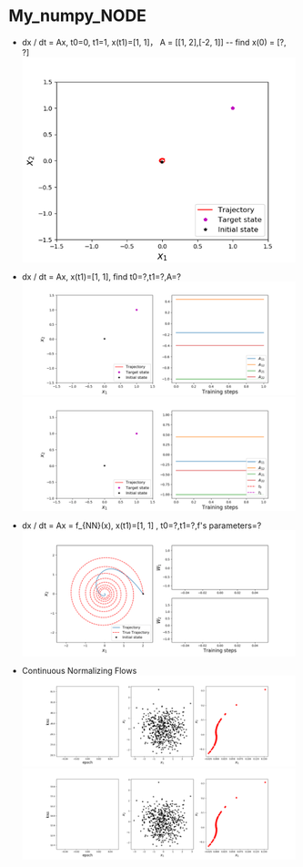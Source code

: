 # My_numpy_NODE
 

* dx / dt = Ax, t0=0,  t1=1,  x(t1)=[1, 1]， A = [[1, 2],[-2, 1]] -- find x(0) = [?, ?]
 ![ode_init](https://github.com/zhuqunxi/My_numpy_NODE/blob/master/example/ode_init.gif)
 
* dx / dt = Ax,  x(t1)=[1, 1], find  t0=?,t1=?,A=?  
 ![example ode_init_model](https://github.com/zhuqunxi/My_numpy_NODE/blob/master/example/ode_init_model.gif) 
 ![example ode_init_model_t_0_1](https://github.com/zhuqunxi/My_numpy_NODE/blob/master/example/ode_init_model_t_0_1.gif)

* dx / dt = Ax = f_{NN}(x), x(t1)=[1, 1] , t0=?,t1=?,f's parameters=?  
 ![example ode_nn](https://github.com/zhuqunxi/My_numpy_NODE/blob/master/example/ode_nn.gif) 
 
 * Continuous Normalizing Flows
 ![example CNF1](https://github.com/zhuqunxi/My_numpy_NODE/blob/master/example/cnf_1_bias.gif) 
 ![example CNF2](https://github.com/zhuqunxi/My_numpy_NODE/blob/master/example/cnf_2_bias.gif)
 
 


